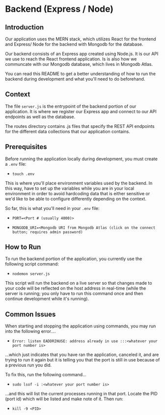 # Backend (Express / Node)

## Introduction

Our application uses the MERN stack, which utilizes React for the frontend and Express/ Node for the backend with Mongodb for the database.

Our backend consists of an Express app created using Node.js. It is our API we use to reach the React frontend application. Is is also how we communcate with our Mongodb database, which lives in Mongodb Atlas.

You can read this README to get a better understanding of how to run the backend during development and what you'll need to do beforehand.

## Context

The file `server.js` is the entrypoint of the backend portion of our application. It is where we register our Express app and connect to our API endpoints as well as the database.

The routes directory contains .js files that specify the REST API endpoints for the different data collections that our application contains.

## Prerequisites

Before running the application locally during development, you must create a `.env` file: 

- `touch .env`

This is where you'll place environment variables used by the backend. In this way, have to set up the variables while you are in your local environment in order to avoid hardcoding data that is either sensitive or we'd like to be able to configure differently depending on the context.

So far, this is what you'll need in your `.env` file:

- `PORT=<Port # (usually 4000)>`

- `MONGODB_URI=<Mongodb URI from Mongodb Atlas (click on the connect button; requires admin password)`

## How to Run

To run the backend portion of the application, you currently use the following script command:

- `nodemon server.js`

This script will run the backend on a live server so that changes made to your code will be reflected on the host address in real-time (while the server is running; you only have to run this command once and then continue development while it's running).

## Common Issues

When starting and stopping the application using commands, you may run into the following error....

- `Error: listen EADDRINUSE: address already in use :::<whatever your port number is>`

...which just indicates that you have ran the application, canceled it, and are trying to run it again but it is telling you that the port is still in use because of a previous run you did.

To fix this, run the following command...

- `sudo lsof -i :<whatever your port number is>`

...and this will list the current processes running in that port. Locate the PID (port id) which will be listed and make note of it. Then run:

- `kill -9 <PID>`